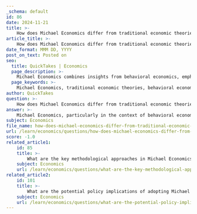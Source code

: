 ```yaml
---
_schema: default
id: 86
date: 2024-11-21
title: >-
    How does Michael Economics differ from traditional economic theories?
article_title: >-
    How does Michael Economics differ from traditional economic theories?
date_format: MMM DD, YYYY
post_on_text: Posted on
seo:
  title: QuickTakes | Economics
  page_description: >-
    Michael Economics combines insights from behavioral economics, emphasizing irrational human behavior and psychological factors, diverging from traditional theories that assume rational decision-making and self-interest.
  page_keywords: >-
    Michael Economics, traditional economic theories, behavioral economics, rational agents, self-regulating economy, cognitive biases, decision-making, market behavior, psychological factors, ethics in economics, economic discourse, market impacts, human behavior, intrinsic value
author: QuickTakes
question: >-
    How does Michael Economics differ from traditional economic theories?
answer: >-
    Michael Economics, particularly in the context of behavioral economics, diverges significantly from traditional economic theories in several key ways. Traditional economic theories, such as classical and neoclassical economics, often assume that individuals act as rational agents who make decisions solely based on self-interest and available information. This perspective leads to models that predict market behavior based on the idea of a self-regulating economy, where supply and demand naturally balance without the need for government intervention.\n\nIn contrast, Michael Economics, particularly as articulated by behavioral economists, recognizes that human behavior is often irrational and influenced by psychological factors. This approach emphasizes the importance of understanding the deeper intricacies of human nature, which can lead to anomalies in market behavior that traditional theories fail to explain. For instance, behavioral economics examines how cognitive biases, emotions, and social influences affect decision-making, leading to outcomes that deviate from the predictions of classical models.\n\nMoreover, while traditional economic theories might view phenomena such as "cash discounts" and "credit-card surcharges" as having equivalent market impacts, behavioral economics suggests that the framing of these options can significantly influence consumer behavior. This highlights a fundamental difference: traditional theories often overlook the psychological aspects of economic decision-making, whereas Michael Economics seeks to incorporate these elements to provide a more comprehensive understanding of economic interactions.\n\nAdditionally, critiques of traditional economic theories, such as those presented by Michael Sandel, argue that the marketization of certain goods can corrupt their intrinsic value, suggesting that ethical considerations should play a role in economic discourse. This perspective further distinguishes Michael Economics from traditional frameworks, which typically prioritize efficiency and market outcomes over moral implications.\n\nIn summary, Michael Economics differs from traditional economic theories by integrating insights from psychology and ethics, thereby offering a richer and more nuanced understanding of economic behavior and decision-making.
subject: Economics
file_name: how-does-michael-economics-differ-from-traditional-economic-theories.md
url: /learn/economics/questions/how-does-michael-economics-differ-from-traditional-economic-theories
score: -1.0
related_article1:
    id: 85
    title: >-
        What are the key methodological approaches in Michael Economics?
    subject: Economics
    url: /learn/economics/questions/what-are-the-key-methodological-approaches-in-michael-economics
related_article2:
    id: 101
    title: >-
        What are the potential policy implications of adopting Michael Economics?
    subject: Economics
    url: /learn/economics/questions/what-are-the-potential-policy-implications-of-adopting-michael-economics
---
```


&nbsp;